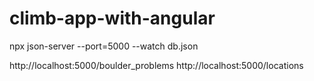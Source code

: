# climb-app-with-angular

npx json-server --port=5000 --watch db.json

http://localhost:5000/boulder_problems
http://localhost:5000/locations